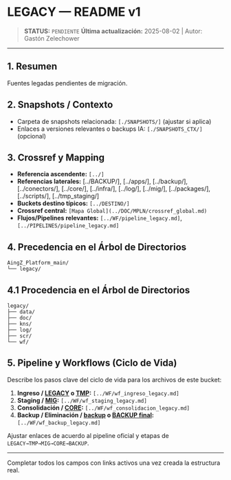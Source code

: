 # LEGACY — README v1

> **STATUS:** `PENDIENTE`
> **Última actualización:** 2025-08-02 | Autor: Gastón Zelechower

---

## 1. Resumen
Fuentes legadas pendientes de migración.

## 2. Snapshots / Contexto
- Carpeta de snapshots relacionada: `[./SNAPSHOTS/]` (ajustar si aplica)
- Enlaces a versiones relevantes o backups IA: `[./SNAPSHOTS_CTX/]` (opcional)

## 3. Crossref y Mapping
- **Referencia ascendente:** `[../]`
- **Referencias laterales:** [../BACKUP/], [../apps/], [../backup/], [../conectors/], [../core/], [../infra/], [../log/], [../mig/], [../packages/], [../scripts/], [../tmp_staging/]
- **Buckets destino típicos:** `[../DESTINO/]`
- **Crossref central:** `[Mapa Global](../DOC/MPLN/crossref_global.md)`
- **Flujos/Pipelines relevantes:** `[../WF/pipeline_legacy.md]`, `[../PIPELINES/pipeline_legacy.md]`

## 4. Precedencia en el Árbol de Directorios
```text
AingZ_Platform_main/
└── legacy/
```

## 4.1 Procedencia en el Árbol de Directorios
```text
legacy/
├── data/
├── doc/
├── kns/
├── log/
├── scr/
└── wf/
```

## 5. Pipeline y Workflows (Ciclo de Vida)
Describe los pasos clave del ciclo de vida para los archivos de este bucket:
1. **Ingreso / [LEGACY](./) o [TMP](../tmp_staging/):** `[../WF/wf_ingreso_legacy.md]`
2. **Staging / [MIG](../mig/):** `[../WF/wf_staging_legacy.md]`
3. **Consolidación / [CORE](../core/):** `[../WF/wf_consolidacion_legacy.md]`
4. **Backup / Eliminación / [backup](../backup/) o [BACKUP final](../BACKUP/):** `[../WF/wf_backup_legacy.md]`

Ajustar enlaces de acuerdo al pipeline oficial y etapas de `LEGACY→TMP→MIG→CORE→BACKUP`.

---

Completar todos los campos con links activos una vez creada la estructura real.

